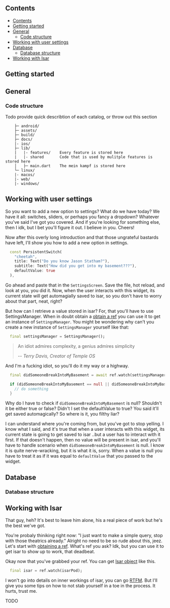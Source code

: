 ## Contents

- [Contents](#contents)
- [Getting started](#getting-started)
- [General](#general)
  - [Code structure](#code-structure)
- [Working with user settings](#working-with-user-settings)
- [Database](#database)
  - [Database structure](#database-structure)
- [Working with Isar](#working-with-isar)

## Getting started



## General

### Code structure

Todo provide quick describtion of each catalog, or throw out this section
```
    ├─ android/
    ├─ assets/
    ├─ build/
    ├─ docs/
    |- ios/
    ├─ lib/
    |   |- features/    Every feature is stored here
    |   |- shared       Code that is used by mulitple features is stored here
    │   ├─ main.dart    The mein kampf is stored here
    └─ linux/
    |- macos/
    |- web/
    |- windows/
```


## Working with user settings
So you want to add a new option to settings? What do we have today? We have it all: switches, sliders, or perhaps you fancy a dropdown? Whatever you've said I've got you covered. And if you're looking for something else, then I idk, but I bet you'll figure it out. I believe in you. Cheers!

Now after this overly long introduction and that those ungrateful bastards have left, I'll show you how to add a new option in settings.

```dart
  const PersistentSwitch(
    "cheetah",
    title: Text("Do you know Jason Statham?"),
    subtitle: Text("How did you get into my basement???"),
    defaultValue: true
  ),
```

Go ahead and paste that in the `SettingsScreen`. Save the file, hot reload, and look at you, you did it. Now, when the user interacts with this widget, its current state will get automagially saved to isar, so you don't have to worry about that part, neat, right?

But how can I retrieve a value stored in isar? For, that you'll have to use SettingsManager. When in doubt obtain a [obtain a ref](https://docs-v2.riverpod.dev/docs/concepts/reading#obtaining-a-ref-object) you can use it to get an instance of `SettingsManager`. You might be wondering why can't you create a new instance of `SettingsManager` yourself like that:

```dart
  final settingsManager = SettingsManager();
```

> An idiot admires complexity, a genius admires simplicity
>
> -- <cite>Terry Davis, Creator of Temple OS</cite>

And I'm a fucking idiot, so you'll do it my way or a highway.

```dart
  final didSomeoneBreakIntoMyBasement = await ref.watch(settingsManagerProvider).getValue("cheetah"); // can be null

  if (didSomeoneBreakIntoMyBasement == null || didSomeoneBreakIntoMyBasement) {
    // do something
  }
```

Why do I have to check if `didSomeoneBreakIntoMyBasement` is null? Shouldn't it be either true or false? Didn't I set the defaultValue to true? You said it'll get saved automagically? So where is it, you filthy liar?

I can understand where you're coming from, but you've got to stop yelling. I know what I said, and it's true that when a user interacts with this widget, its current state is going to get saved to isar ..but a user has to interact with it first. If that doesn't happen, then no value will be present in isar, and you'll have to handle scenario when `didSomeoneBreakIntoMyBasement` is null. I know it is quite nerve-wracking, but it is what it is, sorry. When a value is null you have to treat it as if it was equal to `defaultValue` that you passed to the widget.

## Database

### Database structure

## Working with Isar
That guy, heh? It's best to leave him alone, his a real piece of work but he's the best we've got.

You're probaly thiniking right now: "I just want to make a simple query, stop with those theatrics already." Alright no need to be so rude about this, jeez. Let's start with [obtaining a ref](https://docs-v2.riverpod.dev/docs/concepts/reading#obtaining-a-ref-object). What's ref you ask? Idk, but you can use it to get isar to show up to work, that deadbeat.

Okay now that you've grabbed your ref. You can get [Isar object](https://pub.dev/documentation/isar/latest/isar/Isar-class.html) like this.

```dart
  final isar = ref.watch(isarPod);
```

I won't go into details on inner workings of isar, you can go [RTFM](https://isar.dev/tutorials/quickstart.html). But I'll give you some tips on how to not stab yourself in a toe in the process. It hurts, trust me.

TODO
